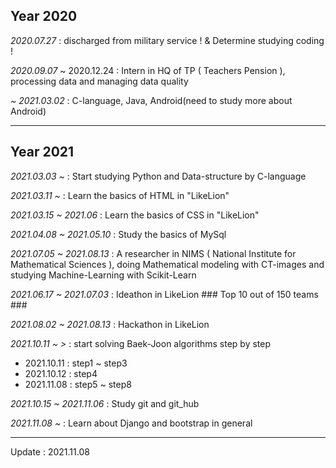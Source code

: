 ## Year 2020

<i>2020.07.27</i> : discharged from military service ! & Determine studying coding !

<i>2020.09.07</i> ~ 2020.12.24 : Intern in HQ of TP ( Teachers Pension ), processing data and managing data quality

<i>~ 2021.03.02</i> : C-language, Java, Android(need to study more about Android)

---------
## Year 2021

<i>2021.03.03 ~</i> : Start studying Python and Data-structure by C-language

<i>2021.03.11 ~</i> : Learn the basics of HTML in "LikeLion"

<i>2021.03.15 ~ 2021.06</i> : Learn the basics of CSS in "LikeLion"

<i>2021.04.08 ~ 2021.05.10</i> : Study the basics of MySql

<i>2021.07.05 ~ 2021.08.13</i> : A researcher in NIMS ( National Institute for Mathematical Sciences ), 
                          doing Mathematical modeling with CT-images and studying Machine-Learning with Scikit-Learn

<i>2021.06.17 ~ 2021.07.03</i> : Ideathon in LikeLion ### Top 10 out of 150 teams ###

<i>2021.08.02 ~ 2021.08.13</i> : Hackathon in LikeLion

<i>2021.10.11 ~ ></i> : start solving Baek-Joon algorithms step by step <br>
 - 2021.10.11 : step1 ~ step3 <br>
 - 2021.10.12 : step4
 - 2021.11.08 : step5 ~ step8

<i>2021.10.15 ~ 2021.11.06</i> : Study git and git_hub

<i>2021.11.08 ~ </i> : Learn about Django and bootstrap in general

---------

Update : 2021.11.08

